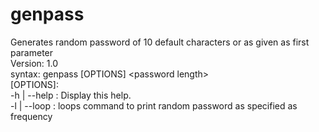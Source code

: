 # genpass


Generates random password of 10 default characters or as given as first parameter <br>
Version: 1.0 <br>
syntax: genpass  [OPTIONS] \<password length\> <br>
[OPTIONS]: <br>
-h | --help : Display this help. <br>
-l | --loop <frequency>: loops command to print random password as specified as frequency
